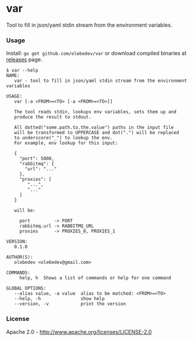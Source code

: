 # var

Tool to fill in json/yaml stdin stream from the environment variables.

### Usage

Install: `go get github.com/olebedev/var` or download compiled binaries at [releases](https://github.com/olebedev/var/releases) page.

```
$ var --help
NAME:
   var - tool to fill in json/yaml stdin stream from the environment variables

USAGE:
   var [-a <FROM>=<TO> [-a <FROM>=<TO>]]

   The tool reads stdin, lookups env variables, sets them up and
   produce the result to stdout.

   All dotted("some.path.to.the.value") paths in the input file
   will be transformed to UPPERCASE and dot(".") will be replaced
   to underscore("_") to lookup the env.
   For example, env lookup for this input:

   {
     "port": 5000,
     "rabbitmq": {
       "url": "..."
     },
     "proxies": [
        "...",
        "..."
     ]
   }

   will be:

     port         -> PORT
     rabbitmq.url -> RABBITMQ_URL
     proxies      -> PROXIES_0, PROXIES_1

VERSION:
   0.1.0

AUTHOR(S):
   olebedev <ole6edev@gmail.com>

COMMANDS:
     help, h  Shows a list of commands or help for one command

GLOBAL OPTIONS:
   --alias value, -a value  alias to be matched: <FROM>=<TO>
   --help, -h               show help
   --version, -v            print the version
```

### License

Apache 2.0 - http://www.apache.org/licenses/LICENSE-2.0
